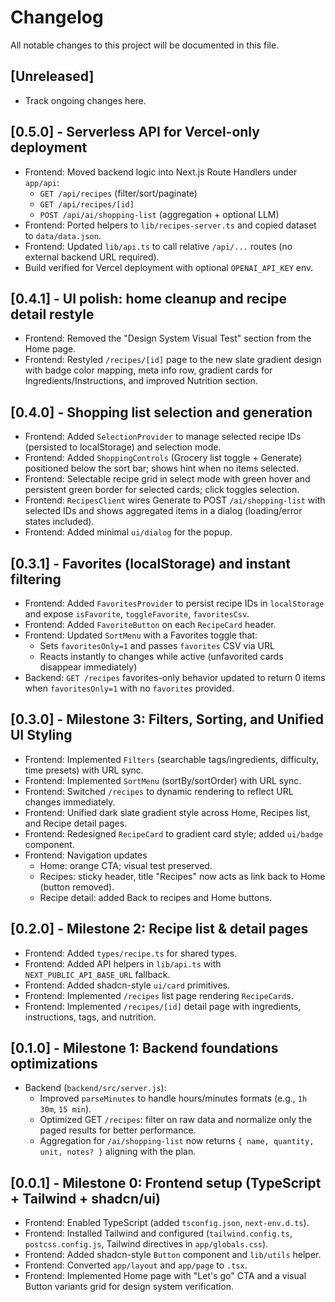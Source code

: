 # Changelog

All notable changes to this project will be documented in this file.

## [Unreleased]
- Track ongoing changes here.

## [0.5.0] - Serverless API for Vercel-only deployment
- Frontend: Moved backend logic into Next.js Route Handlers under `app/api`:
  - `GET /api/recipes` (filter/sort/paginate)
  - `GET /api/recipes/[id]`
  - `POST /api/ai/shopping-list` (aggregation + optional LLM)
- Frontend: Ported helpers to `lib/recipes-server.ts` and copied dataset to `data/data.json`.
- Frontend: Updated `lib/api.ts` to call relative `/api/...` routes (no external backend URL required).
- Build verified for Vercel deployment with optional `OPENAI_API_KEY` env.

## [0.4.1] - UI polish: home cleanup and recipe detail restyle
- Frontend: Removed the "Design System Visual Test" section from the Home page.
- Frontend: Restyled `/recipes/[id]` page to the new slate gradient design with badge color mapping, meta info row, gradient cards for Ingredients/Instructions, and improved Nutrition section.

## [0.4.0] - Shopping list selection and generation
- Frontend: Added `SelectionProvider` to manage selected recipe IDs (persisted to localStorage) and selection mode.
- Frontend: Added `ShoppingControls` (Grocery list toggle + Generate) positioned below the sort bar; shows hint when no items selected.
- Frontend: Selectable recipe grid in select mode with green hover and persistent green border for selected cards; click toggles selection.
- Frontend: `RecipesClient` wires Generate to POST `/ai/shopping-list` with selected IDs and shows aggregated items in a dialog (loading/error states included).
- Frontend: Added minimal `ui/dialog` for the popup.

## [0.3.1] - Favorites (localStorage) and instant filtering
- Frontend: Added `FavoritesProvider` to persist recipe IDs in `localStorage` and expose `isFavorite`, `toggleFavorite`, `favoritesCsv`.
- Frontend: Added `FavoriteButton` on each `RecipeCard` header.
- Frontend: Updated `SortMenu` with a Favorites toggle that:
  - Sets `favoritesOnly=1` and passes `favorites` CSV via URL
  - Reacts instantly to changes while active (unfavorited cards disappear immediately)
- Backend: `GET /recipes` favorites-only behavior updated to return 0 items when `favoritesOnly=1` with no `favorites` provided.

## [0.3.0] - Milestone 3: Filters, Sorting, and Unified UI Styling
- Frontend: Implemented `Filters` (searchable tags/ingredients, difficulty, time presets) with URL sync.
- Frontend: Implemented `SortMenu` (sortBy/sortOrder) with URL sync.
- Frontend: Switched `/recipes` to dynamic rendering to reflect URL changes immediately.
- Frontend: Unified dark slate gradient style across Home, Recipes list, and Recipe detail pages.
- Frontend: Redesigned `RecipeCard` to gradient card style; added `ui/badge` component.
- Frontend: Navigation updates
  - Home: orange CTA; visual test preserved.
  - Recipes: sticky header, title "Recipes" now acts as link back to Home (button removed).
  - Recipe detail: added Back to recipes and Home buttons.

## [0.2.0] - Milestone 2: Recipe list & detail pages
- Frontend: Added `types/recipe.ts` for shared types.
- Frontend: Added API helpers in `lib/api.ts` with `NEXT_PUBLIC_API_BASE_URL` fallback.
- Frontend: Added shadcn-style `ui/card` primitives.
- Frontend: Implemented `/recipes` list page rendering `RecipeCard`s.
- Frontend: Implemented `/recipes/[id]` detail page with ingredients, instructions, tags, and nutrition.

## [0.1.0] - Milestone 1: Backend foundations optimizations
- Backend (`backend/src/server.js`):
  - Improved `parseMinutes` to handle hours/minutes formats (e.g., `1h 30m`, `15 min`).
  - Optimized GET `/recipes`: filter on raw data and normalize only the paged results for better performance.
  - Aggregation for `/ai/shopping-list` now returns `{ name, quantity, unit, notes? }` aligning with the plan.

## [0.0.1] - Milestone 0: Frontend setup (TypeScript + Tailwind + shadcn/ui)
- Frontend: Enabled TypeScript (added `tsconfig.json`, `next-env.d.ts`).
- Frontend: Installed Tailwind and configured (`tailwind.config.ts`, `postcss.config.js`, Tailwind directives in `app/globals.css`).
- Frontend: Added shadcn-style `Button` component and `lib/utils` helper.
- Frontend: Converted `app/layout` and `app/page` to `.tsx`.
- Frontend: Implemented Home page with "Let's go" CTA and a visual Button variants grid for design system verification. 
